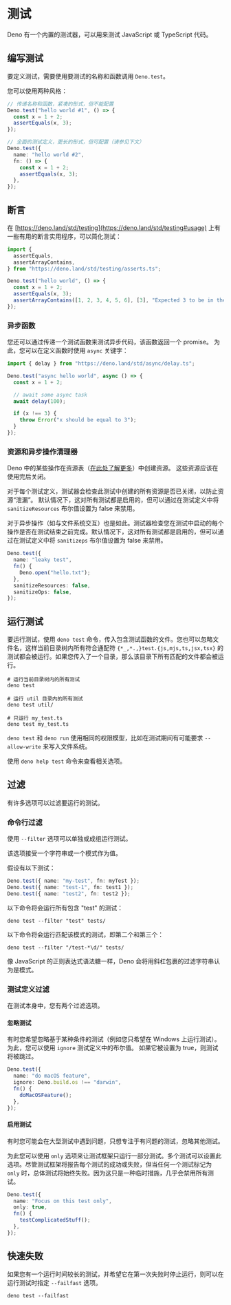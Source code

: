 # 测试

Deno 有一个内置的测试器，可以用来测试 JavaScript 或 TypeScript 代码。

## 编写测试

要定义测试，需要使用要测试的名称和函数调用 `Deno.test`。

您可以使用两种风格：

```ts
// 传递名称和函数，紧凑的形式，但不能配置
Deno.test("hello world #1", () => {
  const x = 1 + 2;
  assertEquals(x, 3);
});

// 全面的测试定义，更长的形式，但可配置（请参见下文）
Deno.test({
  name: "hello world #2",
  fn: () => {
    const x = 1 + 2;
    assertEquals(x, 3);
  },
});
```


## 断言

在 [https://deno.land/std/testing](https://deno.land/std/testing#usage) 上有一些有用的断言实用程序，可以简化测试：

```ts
import {
  assertEquals,
  assertArrayContains,
} from "https://deno.land/std/testing/asserts.ts";

Deno.test("hello world", () => {
  const x = 1 + 2;
  assertEquals(x, 3);
  assertArrayContains([1, 2, 3, 4, 5, 6], [3], "Expected 3 to be in the array");
});
```

### 异步函数

您还可以通过传递一个测试函数来测试异步代码，该函数返回一个 promise。
为此，您可以在定义函数时使用 `async` 关键字：

```ts
import { delay } from "https://deno.land/std/async/delay.ts";

Deno.test("async hello world", async () => {
  const x = 1 + 2;

  // await some async task
  await delay(100);

  if (x !== 3) {
    throw Error("x should be equal to 3");
  }
});
```

### 资源和异步操作清理器

Deno 中的某些操作在资源表（[在此处了解更多](./contributing/architecture.md)）中创建资源。
这些资源应该在使用完后关闭。

对于每个测试定义，测试器会检查此测试中创建的所有资源是否已关闭，以防止资源“泄漏”。
默认情况下，这对所有测试都是启用的，但可以通过在测试定义中将 `sanitizeResources` 布尔值设置为 false 来禁用。

对于异步操作（如与文件系统交互）也是如此。测试器检查您在测试中启动的每个操作是否在测试结束之前完成。默认情况下，这对所有测试都是启用的，但可以通过在测试定义中将 `sanitizeps` 布尔值设置为 false 来禁用。

```ts
Deno.test({
  name: "leaky test",
  fn() {
    Deno.open("hello.txt");
  },
  sanitizeResources: false,
  sanitizeOps: false,
});
```

## 运行测试

要运行测试，使用 `deno test` 命令，传入包含测试函数的文件。您也可以忽略文件名，这样当前目录树内所有符合通配符 `{*_,*.,}test.{js,mjs,ts,jsx,tsx}` 的测试都会被运行。如果您传入了一个目录，那么该目录下所有匹配的文件都会被运行。

```shell
# 运行当前目录树内的所有测试
deno test

# 运行 util 目录内的所有测试
deno test util/

# 只运行 my_test.ts
deno test my_test.ts
```

`deno test` 和 `deno run` 使用相同的权限模型，比如在测试期间有可能要求 `--allow-write` 来写入文件系统。

使用 `deno help test` 命令来查看相关选项。

## 过滤

有许多选项可以过滤要运行的测试。

### 命令行过滤

使用 `--filter` 选项可以单独或成组运行测试。

该选项接受一个字符串或一个模式作为值。

假设有以下测试：

```ts
Deno.test({ name: "my-test", fn: myTest });
Deno.test({ name: "test-1", fn: test1 });
Deno.test({ name: "test2", fn: test2 });
```

以下命令将会运行所有包含 "test" 的测试：

```shell
deno test --filter "test" tests/
```

以下命令将会运行匹配该模式的测试，即第二个和第三个：

```shell
deno test --filter "/test-*\d/" tests/
```

像 JavaScript 的正则表达式语法糖一样，Deno 会将用斜杠包裹的过滤字符串认为是模式。

### 测试定义过滤

在测试本身中，您有两个过滤选项。

#### 忽略测试

有时您希望忽略基于某种条件的测试（例如您只希望在 Windows 上运行测试）。
为此，您可以使用 `ignore` 测试定义中的布尔值。
如果它被设置为 true，则测试将被跳过。

```ts
Deno.test({
  name: "do macOS feature",
  ignore: Deno.build.os !== "darwin",
  fn() {
    doMacOSFeature();
  },
});
```

#### 启用测试

有时您可能会在大型测试中遇到问题，只想专注于有问题的测试，忽略其他测试。

为此您可以使用 `only` 选项来让测试框架只运行一部分测试。多个测试可以设置此选项。尽管测试框架将报告每个测试的成功或失败，但当任何一个测试标记为 `only` 时，总体测试将始终失败。因为这只是一种临时措施，几乎会禁用所有测试。

```ts
Deno.test({
  name: "Focus on this test only",
  only: true,
  fn() {
    testComplicatedStuff();
  },
});
```

## 快速失败

如果您有一个运行时间较长的测试，并希望它在第一次失败时停止运行，则可以在运行测试时指定 `--failfast` 选项。

```shell
deno test --failfast
```
